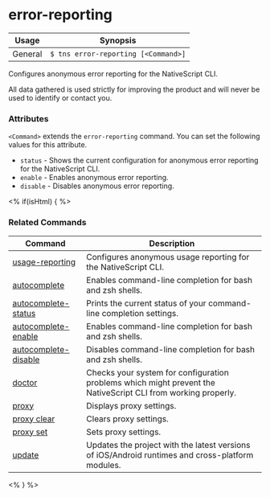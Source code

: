 error-reporting
==========

Usage | Synopsis
------|-------
General | `$ tns error-reporting [<Command>]`

Configures anonymous error reporting for the NativeScript CLI.

All data gathered is used strictly for improving the product and will never be used to identify or contact you.

### Attributes
`<Command>` extends the `error-reporting` command. You can set the following values for this attribute.
* `status` - Shows the current configuration for anonymous error reporting for the NativeScript CLI.
* `enable` - Enables anonymous error reporting.
* `disable` - Disables anonymous error reporting.

<% if(isHtml) { %>
### Related Commands

Command | Description
----------|----------
[usage-reporting](usage-reporting.html) | Configures anonymous usage reporting for the NativeScript CLI.
[autocomplete](autocomplete.html) | Enables command-line completion for bash and zsh shells.
[autocomplete-status](autocomplete-status.html) | Prints the current status of your command-line completion settings.
[autocomplete-enable](autocomplete-enable.html) | Enables command-line completion for bash and zsh shells.
[autocomplete-disable](autocomplete-disable.html) | Disables command-line completion for bash and zsh shells.
[doctor](doctor.html) | Checks your system for configuration problems which might prevent the NativeScript CLI from working properly.
[proxy](proxy.html) | Displays proxy settings.
[proxy clear](proxy-clear.html) | Clears proxy settings.
[proxy set](proxy-set.html) | Sets proxy settings.
[update](update.html) | Updates the project with the latest versions of iOS/Android runtimes and cross-platform modules.
<% } %>